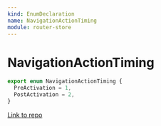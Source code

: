 ```yaml
---
kind: EnumDeclaration
name: NavigationActionTiming
module: router-store
---
```


# NavigationActionTiming

```ts
export enum NavigationActionTiming {
  PreActivation = 1,
  PostActivation = 2,
}
```

[Link to repo](https://github.com/ngrx/platform/blob/master/modules/router-store/src/router_store_module.ts#L79-L82)
